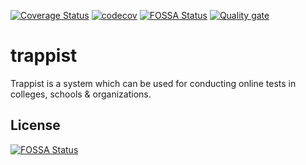[![Coverage Status](https://coveralls.io/repos/github/Promact/trappist/badge.svg?branch=development)](https://coveralls.io/github/Promact/trappist?branch=development)
[![codecov](https://codecov.io/gh/asif-khan17/trappist/branch/Unit-Testing-Client-Side/graph/badge.svg)](https://codecov.io/gh/asif-khan17/trappist)
[![FOSSA Status](https://app.fossa.com/api/projects/git%2Bgithub.com%2FPromact%2FQuesty.svg?type=shield)](https://app.fossa.com/projects/git%2Bgithub.com%2FPromact%2FQuesty?ref=badge_shield)
[![Quality gate](https://sonarcloud.io/api/project_badges/quality_gate?project=Promact_Questy)](https://sonarcloud.io/dashboard?id=Promact_Questy)

# trappist
Trappist is a system which can be used for conducting online tests in colleges, schools &amp; organizations.

## License
[![FOSSA Status](https://app.fossa.com/api/projects/git%2Bgithub.com%2FPromact%2FQuesty.svg?type=large)](https://app.fossa.com/projects/git%2Bgithub.com%2FPromact%2FQuesty?ref=badge_large)
